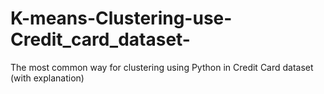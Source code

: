 # K-means-Clustering-use-Credit_card_dataset-
The most common way for clustering using Python in Credit Card dataset (with explanation) 
